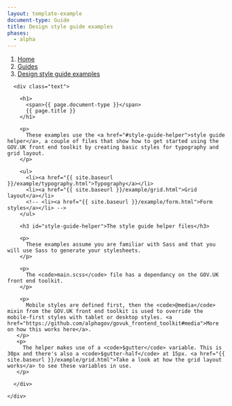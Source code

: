 ```yaml
---
layout: template-example
document-type: Guide
title: Design style guide examples
phases:
  - alpha
---
```


<div id="global-breadcrumb" class="breadcrumb">
  <nav role="navigation">
    <ol class="group">
      <li><a href="https://www.gov.uk">Home</a></li>
      <li><a href="{{ site.baseurl }}/">Guides</a></li>
      <li><a href="{{ site.baseurl }}/example/">Design style guide examples</a></li>
    </ol>
  </nav>
</div>

<div class="grid-wrapper">
  <div class="grid">
    <div class="inner-block">

      <div class="text">

        <h1>
          <span>{{ page.document-type }}</span>
          {{ page.title }}
        </h1>

        <p>
          These examples use the <a href="#style-guide-helper">style guide helper</a>, a couple of files that show how to get started using the GOV.UK front end toolkit by creating basic styles for typography and grid layout.
        </p>
        
        <ul>
          <li><a href="{{ site.baseurl }}/example/typography.html">Typography</a></li>
          <li><a href="{{ site.baseurl }}/example/grid.html">Grid layout</a></li>
          <!-- <li><a href="{{ site.baseurl }}/example/form.html">Form styles</a></li> -->
        </ul>
        
        <h3 id="style-guide-helper">The style guide helper files</h3>
        
        <p>
          These examples assume you are familiar with Sass and that you will use Sass to generate your stylesheets.
        </p>
        
        <p>
          The <code>main.scss</code> file has a dependancy on the GOV.UK front end toolkit.
        </p>
        
        <p>
          Mobile styles are defined first, then the <code>@media</code> mixin from the GOV.UK front end toolkit is used to override the mobile-first styles with tablet or desktop styles. <a href="https://github.com/alphagov/govuk_frontend_toolkit#media">More on how this works here</a>.
       </p>
       <p>
         The helper makes use of a <code>$gutter</code> variable. This is 30px and there's also a <code>$gutter-half</code> at 15px. <a href="{{ site.baseurl }}/example/grid.html">Take a look at how the grid layout works</a> to see these variables in use.
       </p>

      </div>

    </div>
  </div>
</div>

